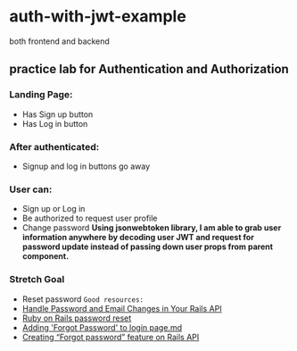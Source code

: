 # auth-with-jwt-example

both frontend and backend

## practice lab for Authentication and Authorization

### Landing Page:

- Has Sign up button
- Has Log in button

### After authenticated:

- Signup and log in buttons go away

### User can:

- Sign up or Log in
- Be authorized to request user profile
- Change password
  **Using jsonwebtoken library, I am able to grab user information anywhere by decoding user JWT and request for password update instead of passing down user props from parent component.**

### Stretch Goal

- Reset password
  `Good resources:`
- [Handle Password and Email Changes in Your Rails API](https://www.sitepoint.com/handle-password-and-email-changes-in-your-rails-api/)
- [Ruby on Rails password reset](https://www.railstutorial.org/book/password_reset)
- [Adding 'Forgot Password' to login page.md](https://gist.github.com/wendygwo/6d65db594151c7a9d459)
- [Creating “Forgot password” feature on Rails API](https://medium.com/binar-academy/forgot-password-feature-on-rails-api-8e4a7368c59)

